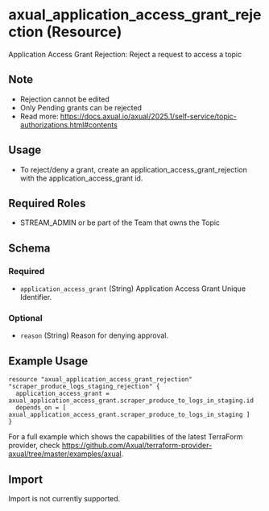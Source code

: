 # axual_application_access_grant_rejection (Resource)

Application Access Grant Rejection: Reject a request to access a topic

## Note
- Rejection cannot be edited
- Only Pending grants can be rejected
- Read more: https://docs.axual.io/axual/2025.1/self-service/topic-authorizations.html#contents

## Usage
- To reject/deny a grant, create an application_access_grant_rejection with the application_access_grant id.

## Required Roles
- STREAM_ADMIN or be part of the Team that owns the Topic

<!-- schema generated by tfplugindocs -->
## Schema

### Required

- `application_access_grant` (String) Application Access Grant Unique Identifier.

### Optional

- `reason` (String) Reason for denying approval.

## Example Usage

```hcl
resource "axual_application_access_grant_rejection" "scraper_produce_logs_staging_rejection" {
  application_access_grant = axual_application_access_grant.scraper_produce_to_logs_in_staging.id
  depends_on = [ axual_application_access_grant.scraper_produce_to_logs_in_staging ]
}
```

For a full example which shows the capabilities of the latest TerraForm provider, check https://github.com/Axual/terraform-provider-axual/tree/master/examples/axual.

## Import

Import is not currently supported.